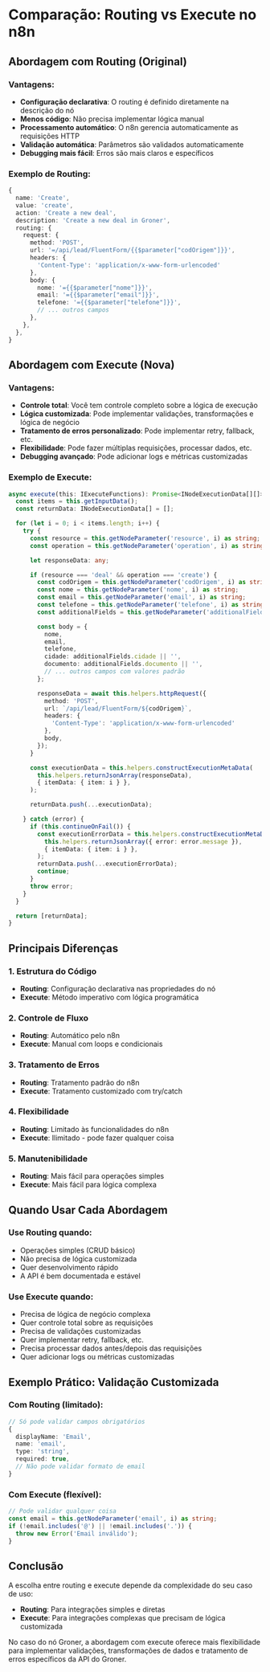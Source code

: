# Comparação: Routing vs Execute no n8n

## Abordagem com Routing (Original)

### Vantagens:
- **Configuração declarativa**: O routing é definido diretamente na descrição do nó
- **Menos código**: Não precisa implementar lógica manual
- **Processamento automático**: O n8n gerencia automaticamente as requisições HTTP
- **Validação automática**: Parâmetros são validados automaticamente
- **Debugging mais fácil**: Erros são mais claros e específicos

### Exemplo de Routing:
```typescript
{
  name: 'Create',
  value: 'create',
  action: 'Create a new deal',
  description: 'Create a new deal in Groner',
  routing: {
    request: {
      method: 'POST',
      url: '=/api/lead/FluentForm/{{$parameter["codOrigem"]}}',
      headers: {
        'Content-Type': 'application/x-www-form-urlencoded'
      },
      body: {
        nome: '={{$parameter["nome"]}}',
        email: '={{$parameter["email"]}}',
        telefone: '={{$parameter["telefone"]}}',
        // ... outros campos
      },
    },
  },
}
```

## Abordagem com Execute (Nova)

### Vantagens:
- **Controle total**: Você tem controle completo sobre a lógica de execução
- **Lógica customizada**: Pode implementar validações, transformações e lógica de negócio
- **Tratamento de erros personalizado**: Pode implementar retry, fallback, etc.
- **Flexibilidade**: Pode fazer múltiplas requisições, processar dados, etc.
- **Debugging avançado**: Pode adicionar logs e métricas customizadas

### Exemplo de Execute:
```typescript
async execute(this: IExecuteFunctions): Promise<INodeExecutionData[][]> {
  const items = this.getInputData();
  const returnData: INodeExecutionData[] = [];

  for (let i = 0; i < items.length; i++) {
    try {
      const resource = this.getNodeParameter('resource', i) as string;
      const operation = this.getNodeParameter('operation', i) as string;

      let responseData: any;

      if (resource === 'deal' && operation === 'create') {
        const codOrigem = this.getNodeParameter('codOrigem', i) as string;
        const nome = this.getNodeParameter('nome', i) as string;
        const email = this.getNodeParameter('email', i) as string;
        const telefone = this.getNodeParameter('telefone', i) as string;
        const additionalFields = this.getNodeParameter('additionalFields', i) as any;

        const body = {
          nome,
          email,
          telefone,
          cidade: additionalFields.cidade || '',
          documento: additionalFields.documento || '',
          // ... outros campos com valores padrão
        };

        responseData = await this.helpers.httpRequest({
          method: 'POST',
          url: `/api/lead/FluentForm/${codOrigem}`,
          headers: {
            'Content-Type': 'application/x-www-form-urlencoded'
          },
          body,
        });
      }

      const executionData = this.helpers.constructExecutionMetaData(
        this.helpers.returnJsonArray(responseData),
        { itemData: { item: i } },
      );

      returnData.push(...executionData);

    } catch (error) {
      if (this.continueOnFail()) {
        const executionErrorData = this.helpers.constructExecutionMetaData(
          this.helpers.returnJsonArray({ error: error.message }),
          { itemData: { item: i } },
        );
        returnData.push(...executionErrorData);
        continue;
      }
      throw error;
    }
  }

  return [returnData];
}
```

## Principais Diferenças

### 1. **Estrutura do Código**
- **Routing**: Configuração declarativa nas propriedades do nó
- **Execute**: Método imperativo com lógica programática

### 2. **Controle de Fluxo**
- **Routing**: Automático pelo n8n
- **Execute**: Manual com loops e condicionais

### 3. **Tratamento de Erros**
- **Routing**: Tratamento padrão do n8n
- **Execute**: Tratamento customizado com try/catch

### 4. **Flexibilidade**
- **Routing**: Limitado às funcionalidades do n8n
- **Execute**: Ilimitado - pode fazer qualquer coisa

### 5. **Manutenibilidade**
- **Routing**: Mais fácil para operações simples
- **Execute**: Mais fácil para lógica complexa

## Quando Usar Cada Abordagem

### Use Routing quando:
- Operações simples (CRUD básico)
- Não precisa de lógica customizada
- Quer desenvolvimento rápido
- A API é bem documentada e estável

### Use Execute quando:
- Precisa de lógica de negócio complexa
- Quer controle total sobre as requisições
- Precisa de validações customizadas
- Quer implementar retry, fallback, etc.
- Precisa processar dados antes/depois das requisições
- Quer adicionar logs ou métricas customizadas

## Exemplo Prático: Validação Customizada

### Com Routing (limitado):
```typescript
// Só pode validar campos obrigatórios
{
  displayName: 'Email',
  name: 'email',
  type: 'string',
  required: true,
  // Não pode validar formato de email
}
```

### Com Execute (flexível):
```typescript
// Pode validar qualquer coisa
const email = this.getNodeParameter('email', i) as string;
if (!email.includes('@') || !email.includes('.')) {
  throw new Error('Email inválido');
}
```

## Conclusão

A escolha entre routing e execute depende da complexidade do seu caso de uso:

- **Routing**: Para integrações simples e diretas
- **Execute**: Para integrações complexas que precisam de lógica customizada

No caso do nó Groner, a abordagem com execute oferece mais flexibilidade para implementar validações, transformações de dados e tratamento de erros específicos da API do Groner. 
